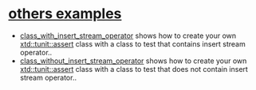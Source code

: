 # [others examples](others/)

* [class_with_insert_stream_operator](others/class_with_insert_stream_operator/README.md) shows how to create your own [xtd::tunit::assert](../../../src/xtd.tunit/include/xtd/assert.h) class with a class to test that contains insert stream operator..
* [class_without_insert_stream_operator](others/class_without_insert_stream_operator/README.md) shows how to create your own [xtd::tunit::assert](../../../src/xtd.tunit/include/xtd/assert.h) class with a class to test that does not contain insert stream operator..
